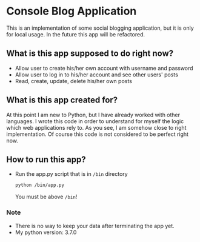 # Console Blog Application

This is an implementation of some social blogging application, but it is only for local usage. In the future this app will be refactored.

## What is this app supposed to do right now?

* Allow user to create his/her own account with username and password
* Allow user to log in to his/her account and see other users' posts
* Read, create, update, delete his/her own posts

## What is this app created for?

At this point I am new to Python, but I have already worked with other languages. 
I wrote this code in order to understand for myself the logic which web applications rely to. As you see, I am somehow close to right implementation. Of course this code is not considered to be perfect right now.

## How to run this app?

* Run the app.py script that is in ```/bin``` directory

  ```bash
  python /bin/app.py
  ```

  You must be above ```/bin```!

### Note

* There is no way to keep your data after terminating the app yet.
* My python version: 3.7.0
